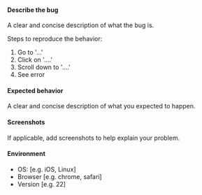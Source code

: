 #### Describe the bug

A clear and concise description of what the bug is.

Steps to reproduce the behavior:

1. Go to '...'
2. Click on '....'
3. Scroll down to '....'
4. See error

#### Expected behavior

A clear and concise description of what you expected to happen.

#### Screenshots

If applicable, add screenshots to help explain your problem.

#### Environment

 - OS: [e.g. iOS, Linux]
 - Browser [e.g. chrome, safari]
 - Version [e.g. 22]
